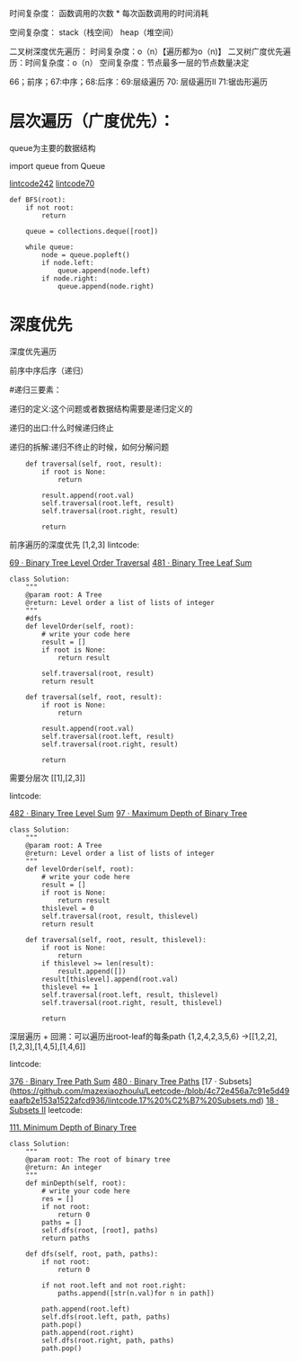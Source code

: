 时间复杂度： 函数调用的次数 * 每次函数调用的时间消耗

空间复杂度： stack（栈空间） heap（堆空间）

二叉树深度优先遍历： 时间复杂度：o（n）【遍历都为o（n)】
二叉树广度优先遍历：时间复杂度：o（n） 空间复杂度：节点最多一层的节点数量决定

66；前序；67:中序；68:后序：69:层级遍历 70: 层级遍历II  71:锯齿形遍历



# 层次遍历（广度优先）：

queue为主要的数据结构

import queue from Queue

[lintcode242](https://github.com/mazexiaozhoulu/Leetcode-/blob/e7512d237542dca1b500c98c9a19656ff5438263/lintcode242%20%C2%B7%20Convert%20Binary%20Tree%20to%20Linked%20Lists%20by%20Depth.md)
[lintcode70](https://github.com/mazexiaozhoulu/Leetcode-/blob/e7512d237542dca1b500c98c9a19656ff5438263/lintcode%2070%20%20%C2%B7%20Binary%20Tree%20Level%20Order%20Traversal%20II.md)

```
def BFS(root):
    if not root:
        return 
    
    queue = collections.deque([root])
    
    while queue:
        node = queue.popleft()
        if node.left:
            queue.append(node.left)
        if node.right:
            queue.append(node.right)

```

# 深度优先
深度优先遍历

前序中序后序（递归）

#递归三要素：

递归的定义:这个问题或者数据结构需要是递归定义的

递归的出口:什么时候递归终止

递归的拆解:递归不终止的时候，如何分解问题
```
    def traversal(self, root, result):
        if root is None:
            return

        result.append(root.val)
        self.traversal(root.left, result)
        self.traversal(root.right, result)

        return
```
前序遍历的深度优先  [1,2,3] 
lintcode:

[69 · Binary Tree Level Order Traversal](https://github.com/mazexiaozhoulu/Leetcode-/blob/afbbe196c408377aeea1d97d0ade77af7d87184c/lintcode%2069%20%C2%B7%20Binary%20Tree%20Level%20Order%20Traversal.md)
[481 · Binary Tree Leaf Sum](https://github.com/mazexiaozhoulu/Leetcode-/blob/b8f20eb64a5e180f252e080105e45adddfbb0676/lintcode%20481%20%C2%B7%20Binary%20Tree%20Leaf%20Sum.md)
```
class Solution:
    """
    @param root: A Tree
    @return: Level order a list of lists of integer
    """
    #dfs
    def levelOrder(self, root):
        # write your code here
        result = []
        if root is None:
            return result
            
        self.traversal(root, result)
        return result

    def traversal(self, root, result):
        if root is None:
            return

        result.append(root.val)
        self.traversal(root.left, result)
        self.traversal(root.right, result)

        return
```
需要分层次 [[1],[2,3]] 

lintcode:

[482 · Binary Tree Level Sum](https://github.com/mazexiaozhoulu/Leetcode-/blob/719e0ec707e8e99c01f16c5378de5c9a4468081d/lintcode%20482%20%C2%B7%20Binary%20Tree%20Level%20Sum.md)
[97 · Maximum Depth of Binary Tree](https://github.com/mazexiaozhoulu/Leetcode-/blob/719e0ec707e8e99c01f16c5378de5c9a4468081d/lintcode%2097,%20leetcode%20104%20104.%20Maximum%20Depth%20of%20Binary%20Tree.md)
```
class Solution:
    """
    @param root: A Tree
    @return: Level order a list of lists of integer
    """
    def levelOrder(self, root):
        # write your code here
        result = []
        if root is None:
            return result
        thislevel = 0
        self.traversal(root, result, thislevel)
        return result

    def traversal(self, root, result, thislevel):
        if root is None:
            return
        if thislevel >= len(result):
            result.append([])
        result[thislevel].append(root.val)
        thislevel += 1
        self.traversal(root.left, result, thislevel)
        self.traversal(root.right, result, thislevel)

        return
```
深层遍历 + 回溯：可以遍历出root-leaf的每条path {1,2,4,2,3,5,6} ->[[1,2,2],[1,2,3],[1,4,5],[1,4,6]]

lintcode: 

[376 · Binary Tree Path Sum](https://github.com/mazexiaozhoulu/Leetcode-/blob/7c79ed80d2f221db685d351e11a39c0296082f9f/lintcode%20376,%20leetcode%20113.%20path%20sum%20II.md)
[480 · Binary Tree Paths](https://github.com/mazexiaozhoulu/Leetcode-/blob/fc81f4f200621ccf04cc864a86e14673197426df/lintcode%20480%20%C2%B7%20Binary%20Tree%20Paths.md)
[17 · Subsets]
(https://github.com/mazexiaozhoulu/Leetcode-/blob/4c72e456a7c91e5d49eaafb2e153a1522afcd936/lintcode.17%20%C2%B7%20Subsets.md)
[18 · Subsets II](https://github.com/mazexiaozhoulu/Leetcode-/blob/04d44963b805c34d41fcb2b1314dd1593be3728a/lintcode%2018%20%C2%B7%20Subsets%20II.md)
leetcode:

[111. Minimum Depth of Binary Tree](https://github.com/mazexiaozhoulu/Leetcode-/blob/940c77fef827251af6fccaede50cc3349090910e/leetcode%20111.%20Minimum%20Depth%20of%20Binary%20Tree.md)
```
class Solution:
    """
    @param root: The root of binary tree
    @return: An integer
    """
    def minDepth(self, root):
        # write your code here
        res = []
        if not root:
            return 0
        paths = []
        self.dfs(root, [root], paths)
        return paths

    def dfs(self, root, path, paths):
        if not root:
            return 0

        if not root.left and not root.right:
            paths.append([str(n.val)for n in path])

        path.append(root.left)
        self.dfs(root.left, path, paths)
        path.pop()
        path.append(root.right)
        self.dfs(root.right, path, paths)
        path.pop()
```
